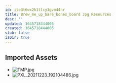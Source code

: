 ```yaml
---
id: ito3t6wx2h1tlcy3gvm44nr
title: Brew_me_up_bare_bones_board Jpg Resources
desc: ''
updated: 1645718444005
created: 1645718444005
stub: false
isDir: true
---
```

## Imported Assets
- ![TMP.jpg](/assets/tmp-h7c0ktolpt7j.jpg)
- ![PXL_20211223_192104486.jpg](/assets/pxl_20211223_192104486-6cdy94jg9f3n.jpg)
